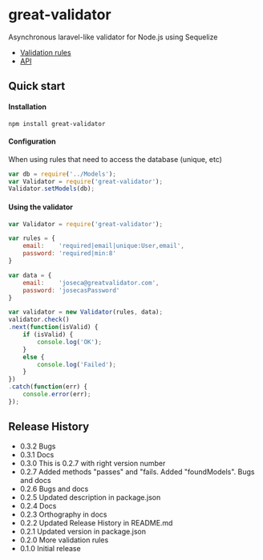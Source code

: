 great-validator
===============

Asynchronous laravel-like validator for Node.js using Sequelize

* [Validation rules](RULES.md)
* [API](API.md)

## Quick start

#### Installation
```
npm install great-validator
```

#### Configuration
When using rules that need to access the database (unique, etc)
```javascript
var db = require('../Models');
var Validator = require('great-validator');
Validator.setModels(db);
```

#### Using the validator
```javascript
var Validator = require('great-validator');

var rules = {
    email:    'required|email|unique:User,email',
    password: 'required|min:8'
}

var data = {
    email:    'joseca@greatvalidator.com',
    password: 'josecasPassword'
}

var validator = new Validator(rules, data);
validator.check()
.next(function(isValid) {
    if (isValid) {
        console.log('OK');
    }
    else {
        console.log('Failed');
    }
})
.catch(function(err) {
    console.error(err);
});
```


## Release History

* 0.3.2 Bugs
* 0.3.1 Docs
* 0.3.0 This is 0.2.7 with right version number
* 0.2.7 Added methods "passes" and "fails. Added "foundModels". Bugs and docs
* 0.2.6 Bugs and docs
* 0.2.5 Updated description in package.json
* 0.2.4 Docs
* 0.2.3 Orthography in docs
* 0.2.2 Updated Release History in README.md
* 0.2.1 Updated version in package.json
* 0.2.0 More validation rules
* 0.1.0 Initial release

